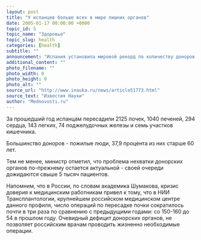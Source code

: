 ```yaml
---
layout: post
title: "У испанцев больше всех в мире лишних органов"
date: 2005-01-17 00:00:00 +0000
topic_id: 5
topic_name: "Здоровье"
topic_slug: health
categories: [health]
subtitle: ""
announcement: "Испания установила мировой рекорд по количеству доноров органов на душу населения, сообщает Independent Online. По информации министра здравоохранения страны, этот показатель составляет 34,6 на миллион - самый высокий в мире на нынешний момент."
additional_content: ""
photo_filename: ""
photo_width: 0
photo_height: 0
photo_alt: ""
source_url: "http://www.inauka.ru/news/article51773.html"
source_text: "Известия Науки"
author: "Mednovosti.ru"
---
```

За прошедший год испанцам пересадили 2125 почек, 1040 печеней, 294 сердца, 143 легких, 74 поджелудочных железы и семь участков кишечника.

Большинство доноров - пожилые люди, 37,9 процента из них старше 60 лет.

Тем не менее, министр отметил, что проблема нехватки донорских органов по-прежнему остается актуальной - своей очереди дожидаются свыше 5 тысяч пациентов.

Напомним, что в России, по словам академика Шумакова, кризис доверия к медицинским работникам привел к тому, что в НИИ Трансплантологии, крупнейшем российском медицинском центре данного профиля, число операций по пересадке почки сократилось почти в три раза по сравнению с предыдущими годами: со 150-160 до 54 в прошлом году. Очевидный дефицит донорских органов, не позволяет российским врачам проводить жизненно необходимые операции.
